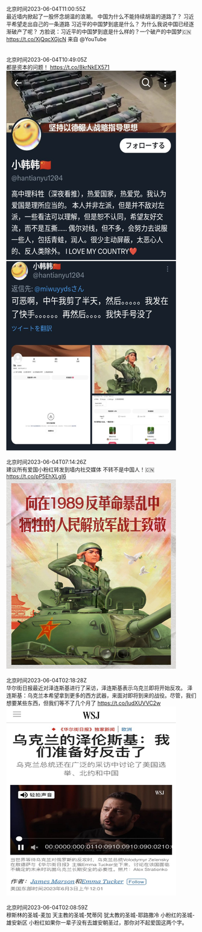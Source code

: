 北京时间2023-06-04T11:00:55Z<br>最近墙内掀起了一股怀念胡温的浪潮。
中国为什么不能持续胡温的道路了？
习近平希望走出自己的一条道路
习近平的中国梦到底是什么？
为什么我说中国已经逐渐破产了呢？
方脸说：习近平的中国梦到底是什么样的？一个破产的中国梦🇨🇳
https://t.co/XjQqcXGjcN 来自 @YouTube<br><br><br>北京时间2023-06-04T10:49:05Z<br>都是资本的问题！ https://t.co/8krNkEX571<br><img src='/temp/image/2023/t-Month-6/1665188896487997440_0.jpg' width='450' height='500'><img src='/temp/image/2023/t-Month-6/1665188896487997440_1.jpg' width='450' height='500'><br><br>北京时间2023-06-04T07:14:26Z<br>建议所有爱国小粉红转发到墙内社交媒体
不转不是中国人！🇨🇳 https://t.co/pP5EhXLgI6<br><img src='/temp/image/2023/t-Month-6/1665134878126489600_0.jpg' width='450' height='500'><br><br>北京时间2023-06-04T02:18:28Z<br>华尔街日报最近对泽连斯基进行了采访，泽连斯基表示乌克兰即将开始反攻。
泽连斯基：乌克兰本希望拿到更多的西方武器，来面对即将到来的战役。尽管，我们想要某些东西，但我们等不了几个月了 https://t.co/IudXUVVC2w<br><img src='/temp/image/2023/t-Month-6/1665060395017486336_0.jpg' width='450' height='500'><br><br>北京时间2023-06-04T02:08:59Z<br>穆斯林的圣城-麦加
天主教的圣城-梵蒂冈
犹太教的圣城-耶路撒冷
小粉红的圣城-雄安新区
小粉红如果你一辈子没有去雄安朝圣过，那你对不起爱国这两个字。<br><br><br>